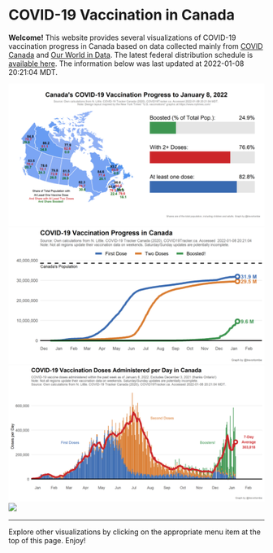 COVID-19 Vaccination in Canada
==============================

**Welcome!** This website provides several visualizations of COVID-19
vaccination progress in Canada based on data collected mainly from
[COVID Canada](https://covid19tracker.ca/vaccinationtracker.html) and
[Our World in Data](https://ourworldindata.org/covid-vaccinations). The
latest federal distribution schedule is [available
here](https://www.canada.ca/en/public-health/services/diseases/2019-novel-coronavirus-infection/prevention-risks/covid-19-vaccine-treatment/vaccine-rollout.html).
The information below was last updated at 2022-01-08 20:21:04 MDT.

![](Plots/plot_main.png) ![](Plots/plot_total.png)
![](Plots/pace_national2.png) ![](Plots/pace_total2.png)

------------------------------------------------------------------------

Explore other visualizations by clicking on the appropriate menu item at
the top of this page. Enjoy!

